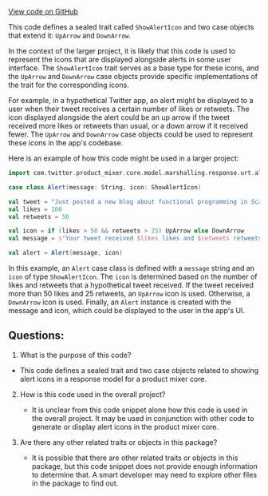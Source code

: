 [View code on GitHub](https://github.com/misbahsy/the-algorithm/product-mixer/core/src/main/scala/com/twitter/product_mixer/core/model/marshalling/response/urt/alert/ShowAlertIcon.scala)

This code defines a sealed trait called `ShowAlertIcon` and two case objects that extend it: `UpArrow` and `DownArrow`. 

In the context of the larger project, it is likely that this code is used to represent the icons that are displayed alongside alerts in some user interface. The `ShowAlertIcon` trait serves as a base type for these icons, and the `UpArrow` and `DownArrow` case objects provide specific implementations of the trait for the corresponding icons. 

For example, in a hypothetical Twitter app, an alert might be displayed to a user when their tweet receives a certain number of likes or retweets. The icon displayed alongside the alert could be an up arrow if the tweet received more likes or retweets than usual, or a down arrow if it received fewer. The `UpArrow` and `DownArrow` case objects could be used to represent these icons in the app's codebase. 

Here is an example of how this code might be used in a larger project:

```scala
import com.twitter.product_mixer.core.model.marshalling.response.urt.alert._

case class Alert(message: String, icon: ShowAlertIcon)

val tweet = "Just posted a new blog about functional programming in Scala!"
val likes = 100
val retweets = 50

val icon = if (likes > 50 && retweets > 25) UpArrow else DownArrow
val message = s"Your tweet received $likes likes and $retweets retweets!"

val alert = Alert(message, icon)
```

In this example, an `Alert` case class is defined with a `message` string and an `icon` of type `ShowAlertIcon`. The `icon` is determined based on the number of likes and retweets that a hypothetical tweet received. If the tweet received more than 50 likes and 25 retweets, an `UpArrow` icon is used. Otherwise, a `DownArrow` icon is used. Finally, an `Alert` instance is created with the message and icon, which could be displayed to the user in the app's UI.
## Questions: 
 1. What is the purpose of this code?
   - This code defines a sealed trait and two case objects related to showing alert icons in a response model for a product mixer core.

2. How is this code used in the overall project?
   - It is unclear from this code snippet alone how this code is used in the overall project. It may be used in conjunction with other code to generate or display alert icons in the product mixer core.

3. Are there any other related traits or objects in this package?
   - It is possible that there are other related traits or objects in this package, but this code snippet does not provide enough information to determine that. A smart developer may need to explore other files in the package to find out.